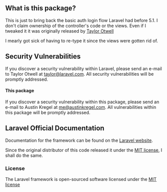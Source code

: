 ## What is this package?
This is just to bring back the basic auth login flow Laravel had before 5.1. I don't claim ownership of the controller's code or the views. Even if I tweaked it it was originally released by [Taylor Otwell](https://github.com/taylorotwell)

I mearly got sick of having to re-type it since the views were gotten rid of. 

## Security Vulnerabilities
If you discover a security vulnerability within Laravel, please send an e-mail to Taylor Otwell at taylor@laravel.com. All security vulnerabilities will be promptly addressed.

#### This package
If you discover a security vulnerability within this package, please send an e-mail to Austin Kregel at me@austinkregel.com. All vulnerabilities within this package will be promptly addressed.

## Laravel Official Documentation
Documentation for the framework can be found on the [Laravel website](http://laravel.com/docs).

Since the original distributor of this code released it under the [MIT license](http://opensource.org/licenses/MIT), I shall do the same.

### License
The Laravel framework is open-sourced software licensed under the [MIT license](http://opensource.org/licenses/MIT)
